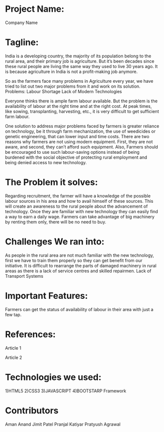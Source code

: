# Project Name: 
Company Name

# Tagline: 

India is a developing country, the majority of its population belong to the rural area, and their primary job is agriculture. But it’s been decades since these rural people are living the same way they used to live 30 years ago. It is because agriculture in India is not a profit-making job anymore.

So as the farmers face many problems in Agriculture every year, we have tried to list out two major problems from it and work on its solution.
Problems:
Labour Shortage
Lack of Modern Technologies
 
Everyone thinks there is ample farm labour available. But the problem is the availability of labour at the right time and at the right cost. At peak times, like sowing, transplanting, harvesting, etc., it is very difficult to get sufficient farm labour. 

One solution to address major problems faced by farmers is greater reliance on technology, be it through farm mechanization, the use of weedicides or genetic engineering, that can lower input and time costs. There are two reasons why farmers are not using modern equipment. First, they are not aware, and second, they can’t afford such equipment. 
Also, Farmers should be encouraged to use such labour-saving options instead of being burdened with the social objective of protecting rural employment and being denied access to new technology. 

# The Problem it solves:

 Regarding recruitment, the farmer will have a knowledge of the possible labour sources in his area and how to avail himself of these sources. 
This will create an awareness to the rural people about the advancement of technology. Once they are familiar with new technology they can easily find a way to earn a daily wage.
Farmers can take advantage of big machinery by renting them only, there will be no need to buy.



# Challenges We ran into:

As people in the rural area are not much familiar with the new technology, first we have to train them properly so they can get benefit from our initiative.
It is difficult to rearrange the parts of damaged machinery in rural areas as there is a lack of service centres and skilled repairmen.
Lack of Transport Systems 






# Important Features:

Farmers can get the status of availability of labour in their area with just a few tap.







# References:

Article 1

Article 2


# Technologies we used:


1)HTML5 
2)CSS3
3)JAVASCRIPT
4)BOOTSTARP Framework

# Contributors

Aman Anand 
Jimit Patel
Pranjal Katiyar
Pratyush Agrawal







